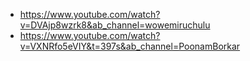 - https://www.youtube.com/watch?v=DVAjp8wzrk8&ab_channel=wowemiruchulu
- https://www.youtube.com/watch?v=VXNRfo5eVIY&t=397s&ab_channel=PoonamBorkar

